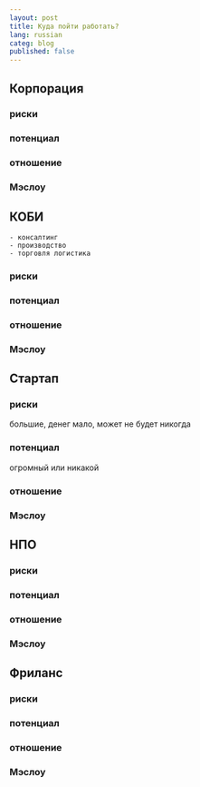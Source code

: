 ```yaml
---
layout: post
title: Куда пойти работать? 
lang: russian
categ: blog
published: false
---
```


## Корпорация
### риски
### потенциал
### отношение
### Мэслоу

## КОБИ
	- консалтинг
	- производство
	- торговля логистика
### риски
### потенциал
### отношение
### Мэслоу

## Стартап
### риски
большие, денег мало, может не будет никогда
### потенциал
огромный или никакой
### отношение
### Мэслоу

## НПО
### риски
### потенциал
### отношение
### Мэслоу

## Фриланс
### риски
### потенциал
### отношение
### Мэслоу

